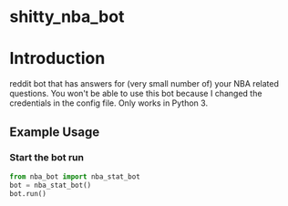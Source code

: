 # shitty_nba_bot

# Introduction
reddit bot that has answers for (very small number of) your NBA related questions. You won't be able to use this bot because I changed the credentials in the config file.
Only works in Python 3.

## Example Usage

### Start the bot run

```python
from nba_bot import nba_stat_bot
bot = nba_stat_bot()
bot.run()

```